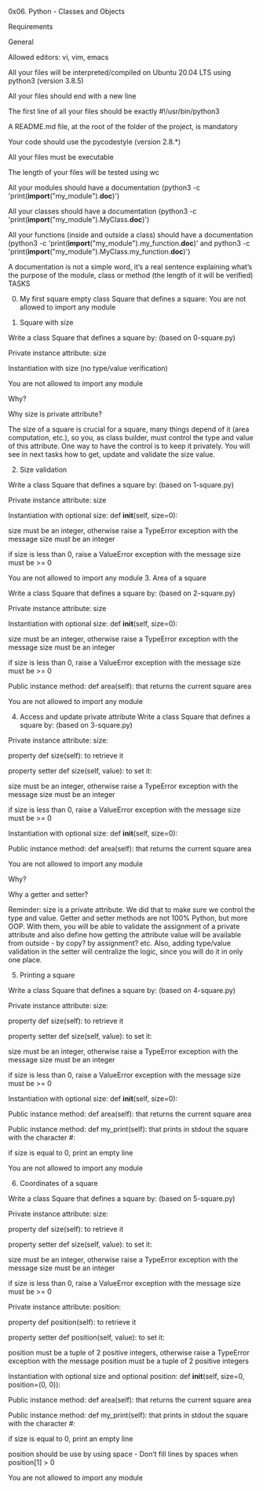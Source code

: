 0x06. Python - Classes and Objects

Requirements

General

Allowed editors: vi, vim, emacs

All your files will be interpreted/compiled on Ubuntu 20.04 LTS using python3 (version 3.8.5)

All your files should end with a new line

The first line of all your files should be exactly #!/usr/bin/python3

A README.md file, at the root of the folder of the project, is mandatory

Your code should use the pycodestyle (version 2.8.*)

All your files must be executable

The length of your files will be tested using wc

All your modules should have a documentation (python3 -c 'print(__import__("my_module").__doc__)')

All your classes should have a documentation (python3 -c 'print(__import__("my_module").MyClass.__doc__)')

All your functions (inside and outside a class) should have a documentation (python3 -c 'print(__import__("my_module").my_function.__doc__)' and python3 -c 'print(__import__("my_module").MyClass.my_function.__doc__)')

A documentation is not a simple word, it’s a real sentence explaining what’s the purpose of the module, class or method (the length of it will be verified)
TASKS

0. My first square
empty class Square that defines a square:
You are not allowed to import any module

1. Square with size

Write a class Square that defines a square by: (based on 0-square.py)

Private instance attribute: size

Instantiation with size (no type/value verification)

You are not allowed to import any module

Why?

Why size is private attribute?

The size of a square is crucial for a square, many things depend of it (area computation, etc.), so you, as class builder, must control the type and value of this attribute. One way to have the control is to keep it privately. You will see in next tasks how to get, update and validate the size value.

2. Size validation

Write a class Square that defines a square by: (based on 1-square.py)

Private instance attribute: size

Instantiation with optional size: def __init__(self, size=0):

size must be an integer, otherwise raise a TypeError exception with the message size must be an integer

if size is less than 0, raise a ValueError exception with the message size must be >= 0

You are not allowed to import any module
3. Area of a square

Write a class Square that defines a square by: (based on 2-square.py)



Private instance attribute: size

Instantiation with optional size: def __init__(self, size=0):

size must be an integer, otherwise raise a TypeError exception with the message size must be an integer

if size is less than 0, raise a ValueError exception with the message size must be >= 0

Public instance method: def area(self): that returns the current square area

You are not allowed to import any module

4. Access and update private attribute
Write a class Square that defines a square by: (based on 3-square.py)



Private instance attribute: size:

property def size(self): to retrieve it

property setter def size(self, value): to set it:

size must be an integer, otherwise raise a TypeError exception with the message size must be an integer

if size is less than 0, raise a ValueError exception with the message size must be >= 0

Instantiation with optional size: def __init__(self, size=0):

Public instance method: def area(self): that returns the current square area

You are not allowed to import any module

Why?



Why a getter and setter?



Reminder: size is a private attribute. We did that to make sure we control the type and value. Getter and setter methods are not 100% Python, but more OOP. With them, you will be able to validate the assignment of a private attribute and also define how getting the attribute value will be available from outside - by copy? by assignment? etc. Also, adding type/value validation in the setter will centralize the logic, since you will do it in only one place.

5. Printing a square

Write a class Square that defines a square by: (based on 4-square.py)



Private instance attribute: size:

property def size(self): to retrieve it

property setter def size(self, value): to set it:

size must be an integer, otherwise raise a TypeError exception with the message size must be an integer

if size is less than 0, raise a ValueError exception with the message size must be >= 0

Instantiation with optional size: def __init__(self, size=0):

Public instance method: def area(self): that returns the current square area

Public instance method: def my_print(self): that prints in stdout the square with the character #:

if size is equal to 0, print an empty line

You are not allowed to import any module

6. Coordinates of a square

Write a class Square that defines a square by: (based on 5-square.py)



Private instance attribute: size:

property def size(self): to retrieve it

property setter def size(self, value): to set it:

size must be an integer, otherwise raise a TypeError exception with the message size must be an integer

if size is less than 0, raise a ValueError exception with the message size must be >= 0

Private instance attribute: position:

property def position(self): to retrieve it

property setter def position(self, value): to set it:

position must be a tuple of 2 positive integers, otherwise raise a TypeError exception with the message position must be a tuple of 2 positive integers

Instantiation with optional size and optional position: def __init__(self, size=0, position=(0, 0)):

Public instance method: def area(self): that returns the current square area

Public instance method: def my_print(self): that prints in stdout the square with the character #:

if size is equal to 0, print an empty line

position should be use by using space - Don’t fill lines by spaces when position[1] > 0

You are not allowed to import any module
